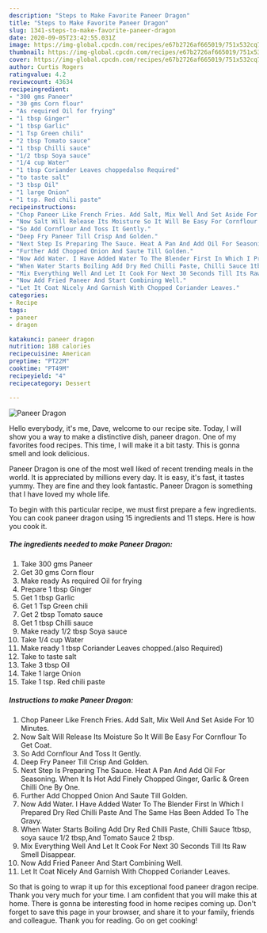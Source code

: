 ```yaml
---
description: "Steps to Make Favorite Paneer Dragon"
title: "Steps to Make Favorite Paneer Dragon"
slug: 1341-steps-to-make-favorite-paneer-dragon
date: 2020-09-05T23:42:55.031Z
image: https://img-global.cpcdn.com/recipes/e67b2726af665019/751x532cq70/paneer-dragon-recipe-main-photo.jpg
thumbnail: https://img-global.cpcdn.com/recipes/e67b2726af665019/751x532cq70/paneer-dragon-recipe-main-photo.jpg
cover: https://img-global.cpcdn.com/recipes/e67b2726af665019/751x532cq70/paneer-dragon-recipe-main-photo.jpg
author: Curtis Rogers
ratingvalue: 4.2
reviewcount: 43634
recipeingredient:
- "300 gms Paneer"
- "30 gms Corn flour"
- "As required Oil for frying"
- "1 tbsp Ginger"
- "1 tbsp Garlic"
- "1 Tsp Green chili"
- "2 tbsp Tomato sauce"
- "1 tbsp Chilli sauce"
- "1/2 tbsp Soya sauce"
- "1/4 cup Water"
- "1 tbsp Coriander Leaves choppedalso Required"
- "to taste salt"
- "3 tbsp Oil"
- "1 large Onion"
- "1 tsp. Red chili paste"
recipeinstructions:
- "Chop Paneer Like French Fries. Add Salt, Mix Well And Set Aside For 10 Minutes."
- "Now Salt Will Release Its Moisture So It Will Be Easy For Cornflour To Get Coat."
- "So Add Cornflour And Toss It Gently."
- "Deep Fry Paneer Till Crisp And Golden."
- "Next Step Is Preparing The Sauce. Heat A Pan And Add Oil For Seasoning. When It Is Hot Add Finely Chopped Ginger, Garlic &amp; Green Chilli One By One."
- "Further Add Chopped Onion And Saute Till Golden."
- "Now Add Water. I Have Added Water To The Blender First In Which I Prepared Dry Red Chilli Paste And The Same Has Been Added To The Gravy."
- "When Water Starts Boiling Add Dry Red Chilli Paste, Chilli Sauce 1tbsp, soya sauce 1/2 tbsp,And Tomato Sauce 2 tbsp."
- "Mix Everything Well And Let It Cook For Next 30 Seconds Till Its Raw Smell Disappear."
- "Now Add Fried Paneer And Start Combining Well."
- "Let It Coat Nicely And Garnish With Chopped Coriander Leaves."
categories:
- Recipe
tags:
- paneer
- dragon

katakunci: paneer dragon 
nutrition: 188 calories
recipecuisine: American
preptime: "PT22M"
cooktime: "PT49M"
recipeyield: "4"
recipecategory: Dessert

---
```



![Paneer Dragon](https://img-global.cpcdn.com/recipes/e67b2726af665019/751x532cq70/paneer-dragon-recipe-main-photo.jpg)

Hello everybody, it's me, Dave, welcome to our recipe site. Today, I will show you a way to make a distinctive dish, paneer dragon. One of my favorites food recipes. This time, I will make it a bit tasty. This is gonna smell and look delicious.

Paneer Dragon is one of the most well liked of recent trending meals in the world. It is appreciated by millions every day. It is easy, it's fast, it tastes yummy. They are fine and they look fantastic. Paneer Dragon is something that I have loved my whole life.




To begin with this particular recipe, we must first prepare a few ingredients. You can cook paneer dragon using 15 ingredients and 11 steps. Here is how you cook it.

<!--inarticleads1-->

##### The ingredients needed to make Paneer Dragon:

1. Take 300 gms Paneer
1. Get 30 gms Corn flour
1. Make ready As required Oil for frying
1. Prepare 1 tbsp Ginger
1. Get 1 tbsp Garlic
1. Get 1 Tsp Green chili
1. Get 2 tbsp Tomato sauce
1. Get 1 tbsp Chilli sauce
1. Make ready 1/2 tbsp Soya sauce
1. Take 1/4 cup Water
1. Make ready 1 tbsp Coriander Leaves chopped.(also Required)
1. Take to taste salt
1. Take 3 tbsp Oil
1. Take 1 large Onion
1. Take 1 tsp. Red chili paste




<!--inarticleads2-->

##### Instructions to make Paneer Dragon:

1. Chop Paneer Like French Fries. Add Salt, Mix Well And Set Aside For 10 Minutes.
1. Now Salt Will Release Its Moisture So It Will Be Easy For Cornflour To Get Coat.
1. So Add Cornflour And Toss It Gently.
1. Deep Fry Paneer Till Crisp And Golden.
1. Next Step Is Preparing The Sauce. Heat A Pan And Add Oil For Seasoning. When It Is Hot Add Finely Chopped Ginger, Garlic &amp; Green Chilli One By One.
1. Further Add Chopped Onion And Saute Till Golden.
1. Now Add Water. I Have Added Water To The Blender First In Which I Prepared Dry Red Chilli Paste And The Same Has Been Added To The Gravy.
1. When Water Starts Boiling Add Dry Red Chilli Paste, Chilli Sauce 1tbsp, soya sauce 1/2 tbsp,And Tomato Sauce 2 tbsp.
1. Mix Everything Well And Let It Cook For Next 30 Seconds Till Its Raw Smell Disappear.
1. Now Add Fried Paneer And Start Combining Well.
1. Let It Coat Nicely And Garnish With Chopped Coriander Leaves.




So that is going to wrap it up for this exceptional food paneer dragon recipe. Thank you very much for your time. I am confident that you will make this at home. There is gonna be interesting food in home recipes coming up. Don't forget to save this page in your browser, and share it to your family, friends and colleague. Thank you for reading. Go on get cooking!
